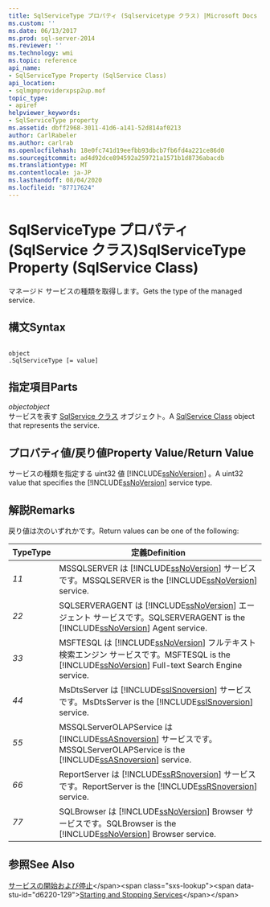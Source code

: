 ```yaml
---
title: SqlServiceType プロパティ (Sqlservicetype クラス) |Microsoft Docs
ms.custom: ''
ms.date: 06/13/2017
ms.prod: sql-server-2014
ms.reviewer: ''
ms.technology: wmi
ms.topic: reference
api_name:
- SqlServiceType Property (SqlService Class)
api_location:
- sqlmgmproviderxpsp2up.mof
topic_type:
- apiref
helpviewer_keywords:
- SqlServiceType property
ms.assetid: dbff2968-3011-41d6-a141-52d814af0213
author: CarlRabeler
ms.author: carlrab
ms.openlocfilehash: 18e0fc741d19eefbb93dbcb7fb6fd4a221ce86d0
ms.sourcegitcommit: ad4d92dce894592a259721a1571b1d8736abacdb
ms.translationtype: MT
ms.contentlocale: ja-JP
ms.lasthandoff: 08/04/2020
ms.locfileid: "87717624"
---
```

# <a name="sqlservicetype-property-sqlservice-class"></a><span data-ttu-id="d6220-102">SqlServiceType プロパティ (SqlService クラス)</span><span class="sxs-lookup"><span data-stu-id="d6220-102">SqlServiceType Property (SqlService Class)</span></span>
  <span data-ttu-id="d6220-103">マネージド サービスの種類を取得します。</span><span class="sxs-lookup"><span data-stu-id="d6220-103">Gets the type of the managed service.</span></span>  
  
## <a name="syntax"></a><span data-ttu-id="d6220-104">構文</span><span class="sxs-lookup"><span data-stu-id="d6220-104">Syntax</span></span>  
  
```  
  
object  
.SqlServiceType [= value]  
```  
  
## <a name="parts"></a><span data-ttu-id="d6220-105">指定項目</span><span class="sxs-lookup"><span data-stu-id="d6220-105">Parts</span></span>  
 <span data-ttu-id="d6220-106">*object*</span><span class="sxs-lookup"><span data-stu-id="d6220-106">*object*</span></span>  
 <span data-ttu-id="d6220-107">サービスを表す [SqlService クラス](sqlservice-class.md) オブジェクト。</span><span class="sxs-lookup"><span data-stu-id="d6220-107">A [SqlService Class](sqlservice-class.md) object that represents the service.</span></span>  
  
## <a name="property-valuereturn-value"></a><span data-ttu-id="d6220-108">プロパティ値/戻り値</span><span class="sxs-lookup"><span data-stu-id="d6220-108">Property Value/Return Value</span></span>  
 <span data-ttu-id="d6220-109">サービスの種類を指定する uint32 値 [!INCLUDE[ssNoVersion](../../../includes/ssnoversion-md.md)] 。</span><span class="sxs-lookup"><span data-stu-id="d6220-109">A uint32 value that specifies the [!INCLUDE[ssNoVersion](../../../includes/ssnoversion-md.md)] service type.</span></span>  
  
## <a name="remarks"></a><span data-ttu-id="d6220-110">解説</span><span class="sxs-lookup"><span data-stu-id="d6220-110">Remarks</span></span>  
 <span data-ttu-id="d6220-111">戻り値は次のいずれかです。</span><span class="sxs-lookup"><span data-stu-id="d6220-111">Return values can be one of the following:</span></span>  
  
|<span data-ttu-id="d6220-112">Type</span><span class="sxs-lookup"><span data-stu-id="d6220-112">Type</span></span>|<span data-ttu-id="d6220-113">定義</span><span class="sxs-lookup"><span data-stu-id="d6220-113">Definition</span></span>|  
|----------|----------------|  
|<span data-ttu-id="d6220-114">*1*</span><span class="sxs-lookup"><span data-stu-id="d6220-114">*1*</span></span>|<span data-ttu-id="d6220-115">MSSQLSERVER は [!INCLUDE[ssNoVersion](../../../includes/ssnoversion-md.md)] サービスです。</span><span class="sxs-lookup"><span data-stu-id="d6220-115">MSSQLSERVER is the [!INCLUDE[ssNoVersion](../../../includes/ssnoversion-md.md)] service.</span></span>|  
|<span data-ttu-id="d6220-116">*2*</span><span class="sxs-lookup"><span data-stu-id="d6220-116">*2*</span></span>|<span data-ttu-id="d6220-117">SQLSERVERAGENT は [!INCLUDE[ssNoVersion](../../../includes/ssnoversion-md.md)] エージェント サービスです。</span><span class="sxs-lookup"><span data-stu-id="d6220-117">SQLSERVERAGENT is the [!INCLUDE[ssNoVersion](../../../includes/ssnoversion-md.md)] Agent service.</span></span>|  
|<span data-ttu-id="d6220-118">*3*</span><span class="sxs-lookup"><span data-stu-id="d6220-118">*3*</span></span>|<span data-ttu-id="d6220-119">MSFTESQL は [!INCLUDE[ssNoVersion](../../../includes/ssnoversion-md.md)] フルテキスト検索エンジン サービスです。</span><span class="sxs-lookup"><span data-stu-id="d6220-119">MSFTESQL is the [!INCLUDE[ssNoVersion](../../../includes/ssnoversion-md.md)] Full-text Search Engine service.</span></span>|  
|<span data-ttu-id="d6220-120">*4*</span><span class="sxs-lookup"><span data-stu-id="d6220-120">*4*</span></span>|<span data-ttu-id="d6220-121">MsDtsServer は [!INCLUDE[ssISnoversion](../../../includes/ssisnoversion-md.md)] サービスです。</span><span class="sxs-lookup"><span data-stu-id="d6220-121">MsDtsServer is the [!INCLUDE[ssISnoversion](../../../includes/ssisnoversion-md.md)] service.</span></span>|  
|<span data-ttu-id="d6220-122">*5*</span><span class="sxs-lookup"><span data-stu-id="d6220-122">*5*</span></span>|<span data-ttu-id="d6220-123">MSSQLServerOLAPService は [!INCLUDE[ssASnoversion](../../../includes/ssasnoversion-md.md)] サービスです。</span><span class="sxs-lookup"><span data-stu-id="d6220-123">MSSQLServerOLAPService is the [!INCLUDE[ssASnoversion](../../../includes/ssasnoversion-md.md)] service.</span></span>|  
|<span data-ttu-id="d6220-124">*6*</span><span class="sxs-lookup"><span data-stu-id="d6220-124">*6*</span></span>|<span data-ttu-id="d6220-125">ReportServer は [!INCLUDE[ssRSnoversion](../../../includes/ssrsnoversion-md.md)] サービスです。</span><span class="sxs-lookup"><span data-stu-id="d6220-125">ReportServer is the [!INCLUDE[ssRSnoversion](../../../includes/ssrsnoversion-md.md)] service.</span></span>|  
|<span data-ttu-id="d6220-126">*7*</span><span class="sxs-lookup"><span data-stu-id="d6220-126">*7*</span></span>|<span data-ttu-id="d6220-127">SQLBrowser は [!INCLUDE[ssNoVersion](../../../includes/ssnoversion-md.md)] Browser サービスです。</span><span class="sxs-lookup"><span data-stu-id="d6220-127">SQLBrowser is the [!INCLUDE[ssNoVersion](../../../includes/ssnoversion-md.md)] Browser service.</span></span>|  
  
## <a name="see-also"></a><span data-ttu-id="d6220-128">参照</span><span class="sxs-lookup"><span data-stu-id="d6220-128">See Also</span></span>  
 <span data-ttu-id="d6220-129">[サービスの開始および停止](https://technet.microsoft.com/library/ms174886\(v=sql.105\).aspx)</span><span class="sxs-lookup"><span data-stu-id="d6220-129">[Starting and Stopping Services](https://technet.microsoft.com/library/ms174886\(v=sql.105\).aspx)</span></span>  
  
  
